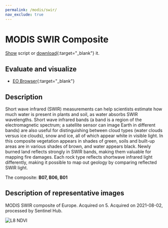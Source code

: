 ```yaml
---
permalink: /modis/swir/
nav_exclude: true
---
```


# MODIS SWIR Composite
<a href="#" id='togglescript'>Show</a> script or [download](script.js){:target="_blank"} it.
<div id='script_view' style="display:none">
{% highlight javascript %}
{% include_relative script.js %}
{% endhighlight %}
</div>

## Evaluate and visualize

- [EO Browser](https://sentinelshare.page.link/VpUW){:target="_blank"}   

## Description

Short wave infrared (SWIR) measurements can help scientists estimate how much water is present in plants and soil, as water absorbs SWIR wavelengths. Short wave infrared bands (a band is a region of the electromagnetic spectrum; a satellite sensor can image Earth in different bands) are also useful for distinguishing between cloud types (water clouds versus ice clouds), snow and ice, all of which appear white in visible light. In this composite vegetation appears in shades of green, soils and built-up areas are in various shades of brown, and water appears black. Newly burned land reflects strongly in SWIR bands, making them valuable for mapping fire damages. Each rock type reflects shortwave infrared light differently, making it possible to map out geology by comparing reflected SWIR light.

The composite: **B07, B06, B01**

## Description of representative images

MODIS SWIR composite of Europe. Acquired on 5. Acquired on 2021-08-02, processed by Sentinel Hub. 

![L8 NDVI](fig/fig1.png)


 
